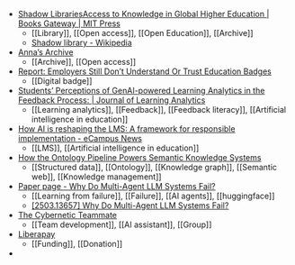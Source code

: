 - [Shadow LibrariesAccess to Knowledge in Global Higher Education | Books Gateway | MIT Press](https://direct.mit.edu/books/oa-edited-volume/3600/Shadow-LibrariesAccess-to-Knowledge-in-Global)
	- [[Library]], [[Open access]], [[Open Education]], [[Archive]]
	- [Shadow library - Wikipedia](https://en.m.wikipedia.org/wiki/Shadow_library)
- [Anna’s Archive](https://annas-archive.org/)
	- [[Archive]], [[Open access]]
- [Report: Employers Still Don’t Understand Or Trust Education Badges](https://www.forbes.com/sites/dereknewton/2024/10/20/report-employers-still-dont-understand-trust-education-badges/)
	- [[Digital badge]]
- [Students’ Perceptions of GenAI-powered Learning Analytics in the Feedback Process: | Journal of Learning Analytics](https://www.learning-analytics.info/index.php/JLA/article/view/8609)
	- [[Learning analytics]], [[Feedback]], [[Feedback literacy]], [[Artificial intelligence in education]]
- [How AI is reshaping the LMS: A framework for responsible implementation - eCampus News](https://www.ecampusnews.com/ai-in-education/2025/03/19/ai-reshaping-lms-responsible-implementation/)
	- [[LMS]], [[Artificial intelligence in education]]
- [How the Ontology Pipeline Powers Semantic Knowledge Systems](https://moderndata101.substack.com/p/the-ontology-pipeline)
	- [[Structured data]], [[Ontology]], [[Knowledge graph]], [[Semantic web]], [[Knowledge management]]
- [Paper page - Why Do Multi-Agent LLM Systems Fail?](https://huggingface.co/papers/2503.13657)
	- [[Learning from failure]], [[Failure]], [[AI agents]], [[huggingface]]
	- [[2503.13657] Why Do Multi-Agent LLM Systems Fail?](https://arxiv.org/abs/2503.13657)
- [The Cybernetic Teammate](https://www.oneusefulthing.org/p/the-cybernetic-teammate?publication_id=1180644&post_id=159529723&isFreemail=true&r=1gwis&triedRedirect=true)
	- [[Team development]], [[AI assistant]], [[Group]]
- [Liberapay](https://en.liberapay.com/)
	- [[Funding]], [[Donation]]
-